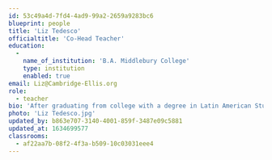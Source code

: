 ```yaml
---
id: 53c49a4d-7fd4-4ad9-99a2-2659a9283bc6
blueprint: people
title: 'Liz Tedesco'
officialtitle: 'Co-Head Teacher'
education:
  -
    name_of_institution: 'B.A. Middlebury College'
    type: institution
    enabled: true
email: Liz@Cambridge-Ellis.org
role:
  - teacher
bio: 'After graduating from college with a degree in Latin American Studies/Spanish, I spent two years working as an AmeriCorps volunteer in the Addison County Child Care Services Office. Since then, I have happily taught in toddler and preschool classrooms in schools in Vermont, Colorado, and Massachusetts. I began teaching at CES in 2012, and I feel very fortunate to be working with the children and families we serve in such a diverse community. In my spare time, I love to spend time outside, read, and go on adventures both near and far.'
photo: 'Liz Tedesco.jpg'
updated_by: b863e707-3140-4001-859f-3487e09c5881
updated_at: 1634699577
classrooms:
  - af22aa7b-08f2-4f3a-b509-10c03031eee4
---
```

